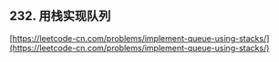 **232. 用栈实现队列**  
---
[https://leetcode-cn.com/problems/implement-queue-using-stacks/](https://leetcode-cn.com/problems/implement-queue-using-stacks/)  

